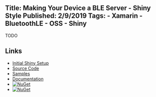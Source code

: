 Title: Making Your Device a BLE Server - Shiny Style
Published: 2/9/2019
Tags:
    - Xamarin
    - BluetoothLE
    - OSS
    - Shiny
---
TODO

## Links
* [Initial Shiny Setup](introducingshiny)
* [Source Code](https://github.com/shinyorg/shiny)
* [Samples](https://github.com/shinyorg/shinysamples)
* [Documentation](https://shinylib.net)
* [![NuGet](https://img.shields.io/nuget/v/Shiny.Core.svg?maxAge=2592000)](https://www.nuget.org/packages/Shiny.Core/)
* [![NuGet](https://img.shields.io/nuget/v/Shiny.BluetoothLE.svg?maxAge=2592000)](https://www.nuget.org/packages/Shiny.BluetoothLE/)